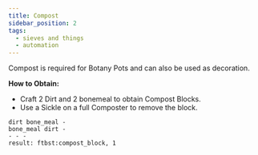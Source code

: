```yaml
---
title: Compost
sidebar_position: 2
tags:
  - sieves and things
  - automation
---
```


Compost is required for Botany Pots and can also be used as decoration.

**How to Obtain:**

* Craft 2 Dirt and 2 bonemeal to obtain Compost Blocks.
* Use a Sickle on a full Composter to remove the block.

```crafting table
dirt bone_meal -
bone_meal dirt -
- - -
result: ftbst:compost_block, 1
```
